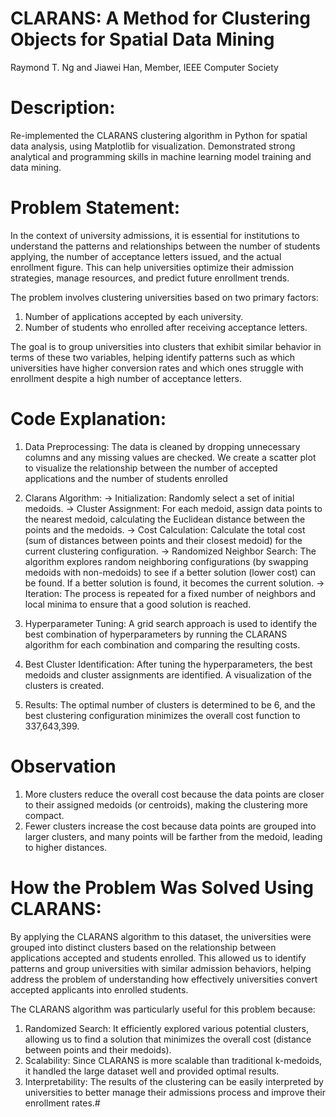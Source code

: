 # CLARANS: A Method for Clustering Objects for Spatial Data Mining
Raymond T. Ng and Jiawei Han, Member, IEEE Computer Society

# Description: 
Re-implemented the CLARANS clustering algorithm in Python for spatial data analysis, using Matplotlib for visualization.
Demonstrated strong analytical and programming skills in machine learning model training and data mining.

# Problem Statement:
In the context of university admissions, it is essential for institutions to understand the patterns and relationships between the number of students applying, the number of acceptance letters issued, and the actual enrollment figure. This can help universities optimize their admission strategies, manage resources, and predict future enrollment trends.

The problem involves clustering universities based on two primary factors:
1. Number of applications accepted by each university.
2. Number of students who enrolled after receiving acceptance letters.

The goal is to group universities into clusters that exhibit similar behavior in terms of these two variables, helping identify patterns such as which universities have higher conversion rates and which ones struggle with enrollment despite a high number of acceptance letters.

# Code Explanation:
1. Data Preprocessing: The data is cleaned by dropping unnecessary columns and any missing values are checked. We create a scatter plot to visualize the relationship between the number of accepted applications and the number of students enrolled
   
2. Clarans Algorithm:
-> Initialization: Randomly select a set of initial medoids.
-> Cluster Assignment: For each medoid, assign data points to the nearest medoid, calculating the Euclidean distance between the points and the medoids.
-> Cost Calculation: Calculate the total cost (sum of distances between points and their closest medoid) for the current clustering configuration.
-> Randomized Neighbor Search: The algorithm explores random neighboring configurations (by swapping medoids with non-medoids) to see if a better solution (lower cost) can be found. If a better solution is found, it 
   becomes the current solution.
-> Iteration: The process is repeated for a fixed number of neighbors and local minima to ensure that a good solution is reached.
   
3. Hyperparameter Tuning: A grid search approach is used to identify the best combination of hyperparameters by running the CLARANS algorithm for each combination and comparing the resulting costs.
   
4. Best Cluster Identification: After tuning the hyperparameters, the best medoids and cluster assignments are identified. A visualization of the clusters is created.
   
5. Results: The optimal number of clusters is determined to be 6, and the best clustering configuration minimizes the overall cost function to 337,643,399.

# Observation
1. More clusters reduce the overall cost because the data points are closer to their assigned medoids (or centroids), making the clustering more compact.
2. Fewer clusters increase the cost because data points are grouped into larger clusters, and many points will be farther from the medoid, leading to higher distances.

# How the Problem Was Solved Using CLARANS:
By applying the CLARANS algorithm to this dataset, the universities were grouped into distinct clusters based on the relationship between applications accepted and students enrolled. This allowed us to identify patterns and group universities with similar admission behaviors, helping address the problem of understanding how effectively universities convert accepted applicants into enrolled students.

The CLARANS algorithm was particularly useful for this problem because:
1. Randomized Search: It efficiently explored various potential clusters, allowing us to find a solution that minimizes the overall cost (distance between points and their medoids).
2. Scalability: Since CLARANS is more scalable than traditional k-medoids, it handled the large dataset well and provided optimal results.
3. Interpretability: The results of the clustering can be easily interpreted by universities to better manage their admissions process and improve their enrollment rates.# 


